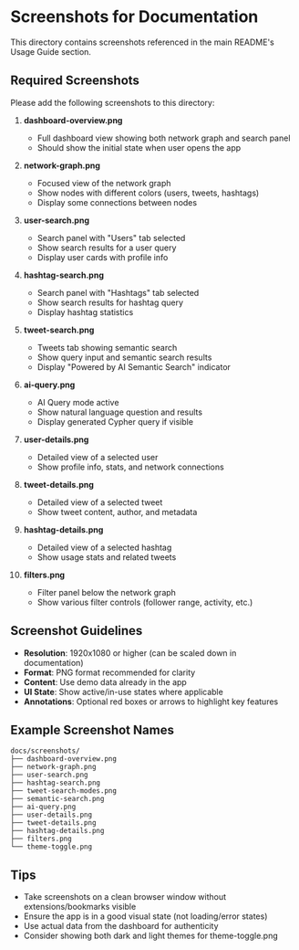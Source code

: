 # Screenshots for Documentation

This directory contains screenshots referenced in the main README's Usage Guide section.

## Required Screenshots

Please add the following screenshots to this directory:

1. **dashboard-overview.png**
   - Full dashboard view showing both network graph and search panel
   - Should show the initial state when user opens the app

2. **network-graph.png**
   - Focused view of the network graph
   - Show nodes with different colors (users, tweets, hashtags)
   - Display some connections between nodes

3. **user-search.png**
   - Search panel with "Users" tab selected
   - Show search results for a user query
   - Display user cards with profile info

4. **hashtag-search.png**
   - Search panel with "Hashtags" tab selected
   - Show search results for hashtag query
   - Display hashtag statistics

5. **tweet-search.png**
   - Tweets tab showing semantic search
   - Show query input and semantic search results
   - Display "Powered by AI Semantic Search" indicator

6. **ai-query.png**
   - AI Query mode active
   - Show natural language question and results
   - Display generated Cypher query if visible

8. **user-details.png**
   - Detailed view of a selected user
   - Show profile info, stats, and network connections

9. **tweet-details.png**
   - Detailed view of a selected tweet
   - Show tweet content, author, and metadata

10. **hashtag-details.png**
    - Detailed view of a selected hashtag
    - Show usage stats and related tweets

11. **filters.png**
    - Filter panel below the network graph
    - Show various filter controls (follower range, activity, etc.)

## Screenshot Guidelines

- **Resolution**: 1920x1080 or higher (can be scaled down in documentation)
- **Format**: PNG format recommended for clarity
- **Content**: Use demo data already in the app
- **UI State**: Show active/in-use states where applicable
- **Annotations**: Optional red boxes or arrows to highlight key features

## Example Screenshot Names

```
docs/screenshots/
├── dashboard-overview.png
├── network-graph.png
├── user-search.png
├── hashtag-search.png
├── tweet-search-modes.png
├── semantic-search.png
├── ai-query.png
├── user-details.png
├── tweet-details.png
├── hashtag-details.png
├── filters.png
└── theme-toggle.png
```

## Tips

- Take screenshots on a clean browser window without extensions/bookmarks visible
- Ensure the app is in a good visual state (not loading/error states)
- Use actual data from the dashboard for authenticity
- Consider showing both dark and light themes for theme-toggle.png
